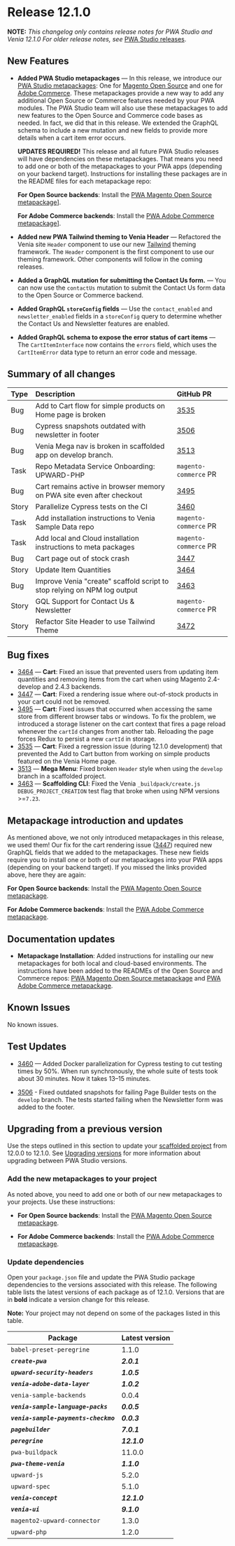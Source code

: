 # Release 12.1.0

**NOTE:**
_This changelog only contains release notes for PWA Studio and Venia 12.1.0_
_For older release notes, see_ [PWA Studio releases][].

## New Features

-  **Added PWA Studio metapackages** — In this release, we introduce our [PWA Studio metapackages][]: One for [Magento Open Source][] and one for [Adobe Commerce][]. These metapackages provide a new way to add any additional Open Source or Commerce features needed by your PWA modules. The PWA Studio team will also use these metapackages to add new features to the Open Source and Commerce code bases as needed. In fact, we did that in this release. We extended the GraphQL schema to include a new mutation and new fields to provide more details when a cart item error occurs.

    **UPDATES REQUIRED!** This release and all future PWA Studio releases will have dependencies on these metapackages. That means you need to add one or both of the metapackages to your PWA apps (depending on your backend target). Instructions for installing these packages are in the README files for each metapackage repo:

    **For Open Source backends**: Install the [PWA Magento Open Source metapackage][]].

    **For Adobe Commerce backends**: Install the [PWA Adobe Commerce metapackage][]].

-  **Added new PWA Tailwind theming to Venia Header** — Refactored the Venia site `Header` component to use our new [Tailwind](https://tailwindcss.com/) theming framework. The `Header` component is the first component to use our theming framework. Other components will follow in the coming releases.

-  **Added a GraphQL mutation for submitting the Contact Us form.** — You can now use the `contactUs` mutation to submit the Contact Us form data to the Open Source or Commerce backend.

-  **Added GraphQL `storeConfig` fields** — Use the `contact_enabled` and `newsletter_enabled` fields in a `storeConfig` query to determine whether the Contact Us and Newsletter features are enabled.

-  **Added GraphQL schema to expose the error status of cart items** — The `CartItemInterface` now contains the `errors` field, which uses the `CartItemError` data type to return an error code and message.

## Summary of all changes
| Type  | Description                                                                             | GitHub PR             |
| :---- | :-------------------------------------------------------------------------------------- | :-------------------- |
| Bug   | <!--PWA-2364-->Add to Cart flow for simple products on Home page is broken              | [3535][]              |
| Bug   | <!--PWA-2287-->Cypress snapshots outdated with newsletter in footer                     | [3506][]              |
| Bug   | <!--PWA-2286-->Venia Mega nav is broken in scaffolded app on develop branch.            | [3513][]              |
| Task  | <!--PWA-2251-->Repo Metadata Service Onboarding: UPWARD-PHP                             | `magento-commerce` PR |
| Bug   | <!--PWA-2190-->Cart remains active in browser memory on PWA site even after checkout    | [3495][]              |
| Story | <!--PWA-2154-->Parallelize Cypress tests on the CI                                      | [3460][]              |
| Task  | <!--PWA-2141-->Add installation instructions to Venia Sample Data repo                  | `magento-commerce` PR |
| Task  | <!--PWA-2140-->Add local and Cloud installation instructions to meta packages           | `magento-commerce` PR |
| Bug   | <!--PWA-2133-->Cart page out of stock crash                                             | [3447][]              |
| Story | <!--PWA-2132-->Update Item Quantities                                                   | [3464][]              |
| Bug   | <!--PWA-2131-->Improve Venia "create" scaffold script to stop relying on NPM log output | [3463][]              |
| Story | <!--PWA-2004-->GQL Support for Contact Us & Newsletter                                  | `magento-commerce` PR |
| Story | <!--PWA-1885-->Refactor Site Header to use Tailwind Theme                               | [3472][]              |

## Bug fixes

-  [3464][] — **Cart**: Fixed an issue that prevented users from updating item quantities and removing items from the cart when using Magento 2.4-develop and 2.4.3 backends.
-  [3447][] — **Cart**: Fixed a rendering issue where out-of-stock products in your cart could not be removed.
-  [3495][] — **Cart**: Fixed issues that occurred when accessing the same store from different browser tabs or windows. To fix the problem, we introduced a storage listener on the cart context that fires a page reload whenever the `cartId` changes from another tab. Reloading the page forces Redux to persist a new `cartId` in storage.
-  [3535][] — **Cart**: Fixed a regression issue (during 12.1.0 development) that prevented the Add to Cart button from working on simple products featured on the Venia Home page.
-  [3513][] — **Mega Menu**: Fixed broken `Header` style when using the `develop` branch in a scaffolded project.
-  [3463][] — **Scaffolding CLI**: Fixed the Venia `_buildpack/create.js` `DEBUG_PROJECT_CREATION` test flag that broke when using NPM versions >=`7.23`.

## Metapackage introduction and updates

As mentioned above, we not only introduced metapackages in this release, we used them! Our fix for the cart rendering issue ([3447][]) required new GraphQL fields that we added to the metapackages. These new fields require you to install one or both of our metapackages into your PWA apps (depending on your backend target). If you missed the links provided above, here they are again:

**For Open Source backends**: Install the [PWA Magento Open Source metapackage][].

**For Adobe Commerce backends**: Install the [PWA Adobe Commerce metapackage][].

## Documentation updates

-  **Metapackage Installation**: Added instructions for installing our new metapackages for both local and cloud-based environments. The instructions have been added to the READMEs of the Open Source and Commerce repos: [PWA Magento Open Source metapackage][] and [PWA Adobe Commerce metapackage][].

## Known Issues

No known issues.

## Test Updates

-  [3460][] — Added Docker parallelization for Cypress testing to cut testing times by 50%. When run synchronously, the whole suite of tests took about 30 minutes. Now it takes 13–15 minutes.

-  [3506][] - Fixed outdated snapshots for failing Page Builder tests on the `develop` branch. The tests started failing when the Newsletter form was added to the footer.

## Upgrading from a previous version

Use the steps outlined in this section to update your [scaffolded project][] from 12.0.0 to 12.1.0.
See [Upgrading versions][] for more information about upgrading between PWA Studio versions.

[scaffolded project]: https://magento.github.io/pwa-studio/tutorials/pwa-studio-fundamentals/project-setup/
[upgrading versions]: https://magento.github.io/pwa-studio/technologies/upgrading-versions/

### Add the new metapackages to your project

As noted above, you need to add one or both of our new metapackages to your projects. Use these instructions:

-  **For Open Source backends**: Install the [PWA Magento Open Source metapackage][].

-  **For Adobe Commerce backends**: Install the [PWA Adobe Commerce metapackage][].

### Update dependencies

Open your `package.json` file and update the PWA Studio package dependencies to the versions associated with this release.
The following table lists the latest versions of each package as of 12.1.0.
Versions that are in **bold** indicate a version change for this release.

**Note:**
Your project may not depend on some of the packages listed in this table.

| Package                               | Latest version |
| ------------------------------------- | -------------- |
| `babel-preset-peregrine`              | 1.1.0          |
| **_`create-pwa`_**                    | _**2.0.1**_    |
| **_`upward-security-headers`_**       | _**1.0.5**_    |
| **_`venia-adobe-data-layer`_**        | _**1.0.2**_    |
| `venia-sample-backends`               | 0.0.4          |
| **_`venia-sample-language-packs`_**   | _**0.0.5**_    |
| **_`venia-sample-payments-checkmo`_** | _**0.0.3**_    |
| **_`pagebuilder`_**                   | _**7.0.1**_    |
| **_`peregrine`_**                     | _**12.1.0**_   |
| `pwa-buildpack`                       | 11.0.0         |
| **_`pwa-theme-venia`_**               | _**1.1.0**_    |
| `upward-js`                           | 5.2.0          |
| `upward-spec`                         | 5.1.0          |
| **_`venia-concept`_**                 | _**12.1.0**_   |
| **_`venia-ui`_**                      | _**9.1.0**_    |
| `magento2-upward-connector`           | 1.3.0          |
| `upward-php`                          | 1.2.0          |

<!-- [PWA-2364]: https://jira.corp.magento.com/browse/PWA-2364
[PWA-2287]: https://jira.corp.magento.com/browse/PWA-2287
[PWA-2286]: https://jira.corp.magento.com/browse/PWA-2286
[PWA-2251]: https://jira.corp.magento.com/browse/PWA-2251
[PWA-2190]: https://jira.corp.magento.com/browse/PWA-2190
[PWA-2154]: https://jira.corp.magento.com/browse/PWA-2154
[PWA-2151]: https://jira.corp.magento.com/browse/PWA-2151
[PWA-2141]: https://jira.corp.magento.com/browse/PWA-2141
[PWA-2140]: https://jira.corp.magento.com/browse/PWA-2140
[PWA-2133]: https://jira.corp.magento.com/browse/PWA-2133
[PWA-2132]: https://jira.corp.magento.com/browse/PWA-2132
[PWA-2131]: https://jira.corp.magento.com/browse/PWA-2131
[PWA-2106]: https://jira.corp.magento.com/browse/PWA-2106
[PWA-2004]: https://jira.corp.magento.com/browse/PWA-2004
[PWA-1885]: https://jira.corp.magento.com/browse/PWA-1885 -->

[3535]: https://github.com/magento/pwa-studio/pull/3535
[3506]: https://github.com/magento/pwa-studio/pull/3506
[3513]: https://github.com/magento/pwa-studio/pull/3513
[3495]: https://github.com/magento/pwa-studio/pull/3495
[3460]: https://github.com/magento/pwa-studio/pull/3460
[3473]: https://github.com/magento/pwa-studio/pull/3473
[3447]: https://github.com/magento/pwa-studio/pull/3447
[3464]: https://github.com/magento/pwa-studio/pull/3464
[3463]: https://github.com/magento/pwa-studio/pull/3463
[3472]: https://github.com/magento/pwa-studio/pull/3472

[PWA Studio releases]: https://github.com/magento/pwa-studio/releases

[PWA Studio metapackages]: https://developer.adobe.com/commerce/pwa-studio/metapackages/
[Magento Open Source]: https://developer.adobe.com/commerce/pwa-studio/metapackages/open-source/
[Adobe Commerce]: https://developer.adobe.com/commerce/pwa-studio/metapackages/commerce/
[PWA Magento Open Source metapackage]: https://developer.adobe.com/commerce/pwa-studio/metapackages/open-source/
[PWA Adobe Commerce metapackage]: https://developer.adobe.com/commerce/pwa-studio/metapackages/commerce/
